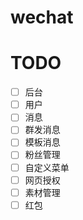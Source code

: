 # wechat

# TODO
- [ ] 后台
- [ ] 用户
- [ ] 消息
- [ ] 群发消息
- [ ] 模板消息
- [ ] 粉丝管理
- [ ] 自定义菜单
- [ ] 网页授权
- [ ] 素材管理
- [ ] 红包
